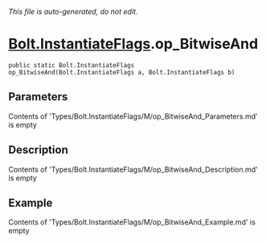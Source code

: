 *This file is auto-generated, do not edit.*

# [Bolt.InstantiateFlags](Types/Bolt.InstantiateFlags.md).op_BitwiseAnd
`public static Bolt.InstantiateFlags op_BitwiseAnd(Bolt.InstantiateFlags a, Bolt.InstantiateFlags b)`
## Parameters
Contents of 'Types/Bolt.InstantiateFlags/M/op_BitwiseAnd_Parameters.md' is empty
## Description
Contents of 'Types/Bolt.InstantiateFlags/M/op_BitwiseAnd_Description.md' is empty
## Example
Contents of 'Types/Bolt.InstantiateFlags/M/op_BitwiseAnd_Example.md' is empty

